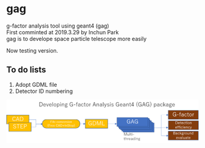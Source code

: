 # gag
g-factor analysis tool using geant4 (gag)  
First comminted at 2019.3.29 by Inchun Park  
gag is to develope space particle telescope more easily  


Now testing version.

To do lists
-------------
1. Adopt GDML file  
2. Detector ID numbering 

![gag concept](https://github.com/chondrite1230/gag/blob/master/gag.png)
